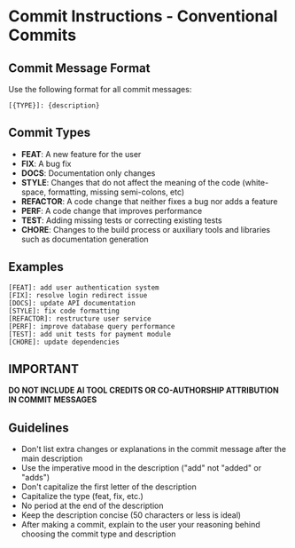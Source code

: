 # Commit Instructions - Conventional Commits

## Commit Message Format

Use the following format for all commit messages:

```
[{TYPE}]: {description}
```

## Commit Types

- **FEAT**: A new feature for the user
- **FIX**: A bug fix
- **DOCS**: Documentation only changes
- **STYLE**: Changes that do not affect the meaning of the code (white-space, formatting, missing semi-colons, etc)
- **REFACTOR**: A code change that neither fixes a bug nor adds a feature
- **PERF**: A code change that improves performance
- **TEST**: Adding missing tests or correcting existing tests
- **CHORE**: Changes to the build process or auxiliary tools and libraries such as documentation generation

## Examples

```
[FEAT]: add user authentication system
[FIX]: resolve login redirect issue
[DOCS]: update API documentation
[STYLE]: fix code formatting
[REFACTOR]: restructure user service
[PERF]: improve database query performance
[TEST]: add unit tests for payment module
[CHORE]: update dependencies
```

## **IMPORTANT**
**DO NOT INCLUDE AI TOOL CREDITS OR CO-AUTHORSHIP ATTRIBUTION IN COMMIT MESSAGES**

## Guidelines

- Don't list extra changes or explanations in the commit message after the main description
- Use the imperative mood in the description ("add" not "added" or "adds")
- Don't capitalize the first letter of the description
- Capitalize the type (feat, fix, etc.)
- No period at the end of the description
- Keep the description concise (50 characters or less is ideal)
- After making a commit, explain to the user your reasoning behind choosing the commit type and description
